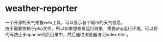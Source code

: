 weather-reporter
================

一个开源的天气预报web工具，可以显示各个城市的天气信息。  
由于需要依赖于php文件，所以如果想查看运行效果，需要php运行环境。可以将代码防止于apache网页目录中，然后通过浏览器访问index.html。
